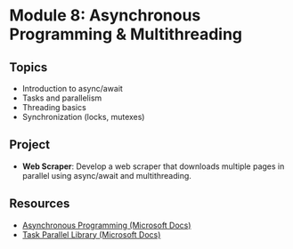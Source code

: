# Module 8: Asynchronous Programming & Multithreading

## Topics
- Introduction to async/await
- Tasks and parallelism
- Threading basics
- Synchronization (locks, mutexes)

## Project
- **Web Scraper**: Develop a web scraper that downloads multiple pages in parallel using async/await and multithreading.

## Resources
- [Asynchronous Programming (Microsoft Docs)](https://learn.microsoft.com/en-us/dotnet/csharp/programming-guide/concepts/async/)
- [Task Parallel Library (Microsoft Docs)](https://learn.microsoft.com/en-us/dotnet/standard/parallel-programming/task-parallel-library-tpl)
